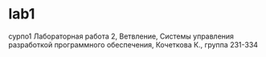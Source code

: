 # lab1
сурпо1
Лабораторная работа 2, Ветвление, Системы управления разработкой программного обеспечения, Кочеткова К., группа 231-334